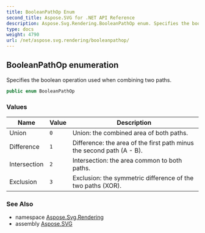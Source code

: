 ```yaml
---
title: BooleanPathOp Enum
second_title: Aspose.SVG for .NET API Reference
description: Aspose.Svg.Rendering.BooleanPathOp enum. Specifies the boolean operation used when combining two paths
type: docs
weight: 4790
url: /net/aspose.svg.rendering/booleanpathop/
---
```

## BooleanPathOp enumeration

Specifies the boolean operation used when combining two paths.

```csharp
public enum BooleanPathOp
```

### Values

| Name | Value | Description |
| --- | --- | --- |
| Union | `0` | Union: the combined area of both paths. |
| Difference | `1` | Difference: the area of the first path minus the second path (A - B). |
| Intersection | `2` | Intersection: the area common to both paths. |
| Exclusion | `3` | Exclusion: the symmetric difference of the two paths (XOR). |

### See Also

* namespace [Aspose.Svg.Rendering](../../aspose.svg.rendering/)
* assembly [Aspose.SVG](../../)
